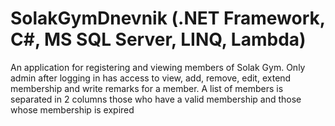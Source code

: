 # SolakGymDnevnik (.NET Framework, C#, MS SQL Server, LINQ, Lambda)

An application for registering and viewing members of Solak Gym. Only admin after logging in has access to view, add, remove, edit, extend membership and write remarks for a member. A list of members is separated in 2 columns those who have a valid membership and those whose membership is expired
